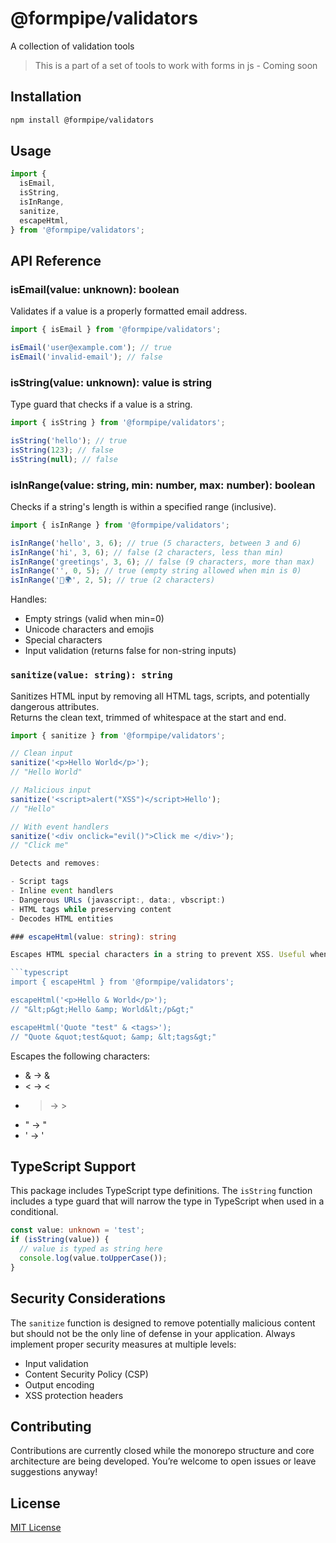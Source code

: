 # @formpipe/validators

A collection of validation tools

> This is a part of a set of tools to work with forms in js - Coming soon

## Installation

```bash
npm install @formpipe/validators
```

## Usage

```typescript
import {
  isEmail,
  isString,
  isInRange,
  sanitize,
  escapeHtml,
} from '@formpipe/validators';
```

## API Reference

### isEmail(value: unknown): boolean

Validates if a value is a properly formatted email address.

```typescript
import { isEmail } from '@formpipe/validators';

isEmail('user@example.com'); // true
isEmail('invalid-email'); // false
```

### isString(value: unknown): value is string

Type guard that checks if a value is a string.

```typescript
import { isString } from '@formpipe/validators';

isString('hello'); // true
isString(123); // false
isString(null); // false
```

### isInRange(value: string, min: number, max: number): boolean

Checks if a string's length is within a specified range (inclusive).

```typescript
import { isInRange } from '@formpipe/validators';

isInRange('hello', 3, 6); // true (5 characters, between 3 and 6)
isInRange('hi', 3, 6); // false (2 characters, less than min)
isInRange('greetings', 3, 6); // false (9 characters, more than max)
isInRange('', 0, 5); // true (empty string allowed when min is 0)
isInRange('👋🌍', 2, 5); // true (2 characters)
```

Handles:

- Empty strings (valid when min=0)
- Unicode characters and emojis
- Special characters
- Input validation (returns false for non-string inputs)

### `sanitize(value: string): string`

Sanitizes HTML input by removing all HTML tags, scripts, and potentially dangerous attributes.  
Returns the clean text, trimmed of whitespace at the start and end.

````typescript
import { sanitize } from '@formpipe/validators';

// Clean input
sanitize('<p>Hello World</p>');
// "Hello World"

// Malicious input
sanitize('<script>alert("XSS")</script>Hello');
// "Hello"

// With event handlers
sanitize('<div onclick="evil()">Click me </div>');
// "Click me"

Detects and removes:

- Script tags
- Inline event handlers
- Dangerous URLs (javascript:, data:, vbscript:)
- HTML tags while preserving content
- Decodes HTML entities

### escapeHtml(value: string): string

Escapes HTML special characters in a string to prevent XSS. Useful when you need to display user input as HTML.

```typescript
import { escapeHtml } from '@formpipe/validators';

escapeHtml('<p>Hello & World</p>');
// "&lt;p&gt;Hello &amp; World&lt;/p&gt;"

escapeHtml('Quote "test" & <tags>');
// "Quote &quot;test&quot; &amp; &lt;tags&gt;"
````

Escapes the following characters:

- & → &amp;
- < → &lt;
- > → &gt;
- " → &quot;
- ' → &#39;

## TypeScript Support

This package includes TypeScript type definitions. The `isString` function includes a type guard that will narrow the type in TypeScript when used in a conditional.

```typescript
const value: unknown = 'test';
if (isString(value)) {
  // value is typed as string here
  console.log(value.toUpperCase());
}
```

## Security Considerations

The `sanitize` function is designed to remove potentially malicious content but should not be the only line of defense in your application. Always implement proper security measures at multiple levels:

- Input validation
- Content Security Policy (CSP)
- Output encoding
- XSS protection headers

## Contributing

Contributions are currently closed while the monorepo structure and core architecture are being developed.
You’re welcome to open issues or leave suggestions anyway!

## License

[MIT License](https://github.com/facubotta/formpip/LICENSE)
